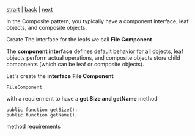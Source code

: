 [strart](./page01.md) | [back](./page01.md) | [next](./page03.md)

In the Composite pattern, you typically have a component interface, leaf objects, and composite objects. 

Create The interface for the leafs we call **File Component**

The **component interface** defines default behavior for all objects, leaf objects perform actual operations, 
and composite objects store child components (which can be leaf or composite objects).

Let's create the **interface** **File Component**
```
FileComponent
```
with a requierment to have a **get Size and getName** method
```
public function getSize();
public function getName();
```
method requirements
